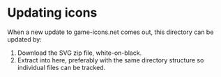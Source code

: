# Updating icons

When a new update to game-icons.net comes out, this directory can be updated by:

  1. Download the SVG zip file, white-on-black.
  2. Extract into here, preferably with the same directory structure so individual files can be tracked.

